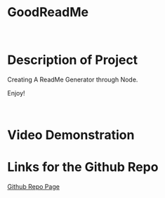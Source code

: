 # GoodReadMe
​
# Description of Project
Creating A ReadMe Generator through Node. 

 Enjoy!

​
# Video Demonstration



# Links for the Github Repo


[Github Repo Page](https://github.com/rebeccachiquete/GoodReadMe)
​
​